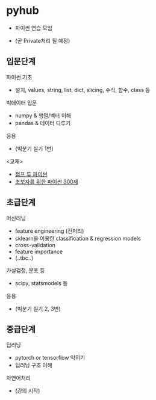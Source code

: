 # pyhub

- 파이썬 연습 모임

- (곧 Private처리 될 예정)

## 입문단계

파이썬 기초
- 설치, values, string, list, dict, slicing, 수식, 함수, class 등

빅데이터 입문
- numpy & 행렬/벡터 이해
- pandas & 데이터 다루기

응용
- (빅분기 실기 1번)

<교재>
- [점프 투 파이썬](https://wikidocs.net/book/1)
- [초보자를 위한 파이썬 300제](https://wikidocs.net/book/922)

## 초급단계

머신러닝
- feature engineering (전처리)
- sklearn을 이용한 classification & regression models
- cross-validation
- feature importance
- (..tbc..)

가설검정, 분포 등
- scipy, statsmodels 등

응용
- (빅분기 실기 2, 3번)

## 중급단계

딥러닝
- pytorch or tensorflow 익히기
- 딥러닝 구조 이해

자연어처리
- (강의 시작)

